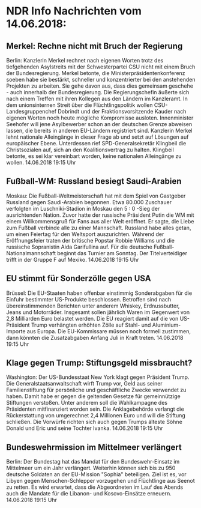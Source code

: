 # NDR Info Nachrichten vom 14.06.2018:


## Merkel: Rechne nicht mit Bruch der Regierung
Berlin: Kanzlerin Merkel rechnet nach eigenen Worten trotz des tiefgehenden Asylstreits mit der Schwesterpartei CSU nicht mit einem Bruch der Bundesregierung. Merkel betonte, die Ministerpräsidentenkonferenz soeben habe sie bestärkt, schneller und konzentrierter bei den anstehenden Projekten zu arbeiten. Sie gehe davon aus, dass dies gemeinsam geschehe - auch innerhalb der Bundesregierung. Die Regierungschefin äußerte sich nach einem Treffen mit ihren Kollegen aus den Ländern im Kanzleramt. In dem unionsinternen Streit über die Flüchtlingspolitik wollen CSU-Landesgruppenchef Dobrindt und der Fraktionsvorsitzende Kauder nach eigenen Worten noch heute mögliche Kompromisse ausloten. Innenminister Seehofer will jene Asylbewerber schon an der deutschen Grenze abweisen lassen, die bereits in anderen EU-Ländern registriert sind. Kanzlerin Merkel lehnt nationale Alleingänge in dieser Frage ab und setzt auf Lösungen auf europäischer Ebene. Unterdessen rief SPD-Generalsekretär Klingbeil die Christsozialen auf, sich an den Koalitionsvertrag zu halten. Klingbeil betonte, es sei klar vereinbart worden, keine nationalen Alleingänge zu wollen. 14.06.2018 19:15 Uhr 

## Fußball-WM: Russland besiegt Saudi-Arabien
Moskau: Die Fußball-Weltmeisterschaft hat mit dem Spiel von Gastgeber Russland gegen Saudi-Arabien begonnen. Etwa 80.000 Zuschauer verfolgten im Luschniki-Stadion in Moskau den 5 : 0 -Sieg der ausrichtenden Nation. Zuvor hatte der russische Präsident Putin die WM mit einem Willkommensgruß für Fans aus aller Welt eröffnet. Er sagte, die Liebe zum Fußball verbinde alle zu einer Mannschaft. Russland habe alles getan, um einen Feiertag für den Weltsport auszurichten. Während der Eröffnungsfeier traten der britische Popstar Robbie Williams und die russische Sopranistin Aida Garifullina auf. Für die deutsche Fußball-Nationalmannschaft beginnt das Turnier am Sonntag. Der Titelverteidiger trifft in der Gruppe F auf Mexiko. 14.06.2018 19:15 Uhr 

## EU stimmt für Sonderzölle gegen USA
Brüssel: Die EU-Staaten haben offenbar einstimmig Sonderabgaben für die Einfuhr bestimmter US-Produkte beschlossen. Betroffen sind nach übereinstimmenden Berichten unter anderem Whiskey, Erdnussbutter, Jeans und Motorräder. Insgesamt sollen jährlich Waren im Gegenwert von 2,8 Milliarden Euro belastet werden. Die EU reagiert damit auf die von US-Präsident Trump verhängten erhöhten Zölle auf Stahl- und Aluminium-Importe aus Europa. Die EU-Kommissare müssen noch formell zustimmen, dann könnten die Zusatzabgaben Anfang Juli in Kraft treten. 14.06.2018 19:15 Uhr 

## Klage gegen Trump: Stiftungsgeld missbraucht?
Washington:	Der US-Bundesstaat New York klagt gegen Präsident Trump. Die Generalstaatsanwaltschaft wirft Trump vor, Geld aus seiner Familienstiftung für persönliche und geschäftliche Zwecke verwendet zu haben. Damit habe er gegen die geltenden Gesetze für gemeinnützige Stiftungen verstoßen. Unter anderem soll die Wahlkampagne des Präsidenten mitfinanziert worden sein. Die Anklagebehörde verlangt die Rückerstattung von umgerechnet 2,4 Millionen Euro und will die Stiftung schließen. Die Vorwürfe richten sich auch gegen Trumps älteste Söhne Donald und Eric und seine Tochter Ivanka. 14.06.2018 19:15 Uhr 

## Bundeswehrmission im Mittelmeer verlängert
Berlin: Der Bundestag hat das Mandat für den Bundeswehr-Einsatz im Mittelmeer um ein Jahr verlängert. Weiterhin können sich bis zu 950 deutsche Soldaten an der EU-Mission "Sophia" beteiligen. Ziel ist es, vor Libyen gegen Menschen-Schlepper vorzugehen und Flüchtlinge aus Seenot zu retten. Es wird erwartet, dass die Abgeordneten im Lauf des Abends auch die Mandate für die Libanon- und Kosovo-Einsätze erneuern. 14.06.2018 19:15 Uhr 
